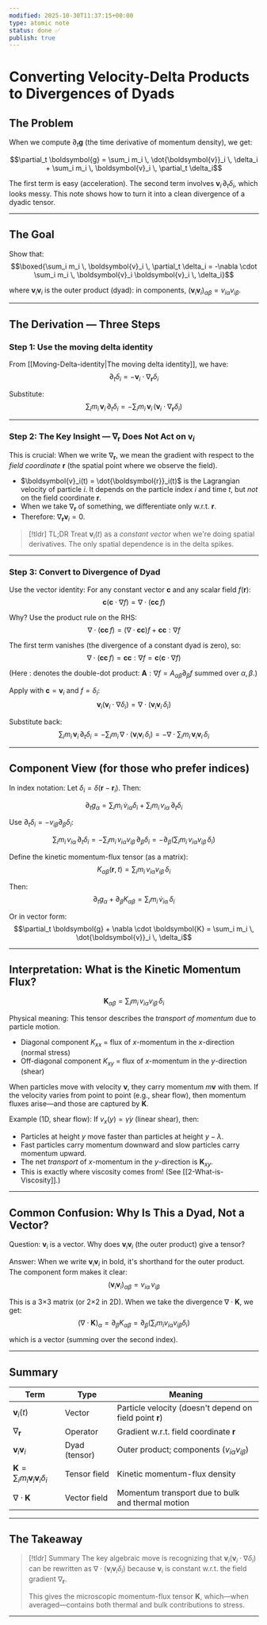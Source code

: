 ```yaml
---
modified: 2025-10-30T11:37:15+00:00
type: atomic note
status: done ✅
publish: true
---
```

# Converting Velocity-Delta Products to Divergences of Dyads

## The Problem

When we compute $\partial_t \boldsymbol{g}$ (the time derivative of momentum density), we get:

$$\partial_t \boldsymbol{g} = \sum_i m_i \, \dot{\boldsymbol{v}}_i \, \delta_i + \sum_i m_i \, \boldsymbol{v}_i \, \partial_t \delta_i$$

The first term is easy (acceleration). The second term involves $\boldsymbol{v}_i \, \partial_t \delta_i$, which looks messy. This note shows how to turn it into a clean divergence of a dyadic tensor.

---

## The Goal

Show that:
$$\boxed{\sum_i m_i \, \boldsymbol{v}_i \, \partial_t \delta_i = -\nabla \cdot \sum_i m_i \, \boldsymbol{v}_i \boldsymbol{v}_i \, \delta_i}$$

where $\boldsymbol{v}_i \boldsymbol{v}_i$ is the outer product (dyad): in components, $(\boldsymbol{v}_i \boldsymbol{v}_i)_{\alpha\beta} = v_{i\alpha} v_{i\beta}$.

---

## The Derivation — Three Steps

### Step 1: Use the moving delta identity

From [[Moving-Delta-identity|The moving delta identity]], we have:
$$\partial_t \delta_i = -\boldsymbol{v}_i \cdot \nabla_{\boldsymbol{r}} \delta_i$$

Substitute:
$$\sum_i m_i \, \boldsymbol{v}_i \, \partial_t \delta_i = -\sum_i m_i \, \boldsymbol{v}_i \, (\boldsymbol{v}_i \cdot \nabla_{\boldsymbol{r}} \delta_i)$$

---

### Step 2: The Key Insight — $\nabla_{\boldsymbol{r}}$ Does Not Act on $\boldsymbol{v}_i$

This is crucial: When we write $\nabla_{\boldsymbol{r}}$, we mean the gradient with respect to the *field coordinate* $\boldsymbol{r}$ (the spatial point where we observe the field).

- $\boldsymbol{v}_i(t) = \dot{\boldsymbol{r}}_i(t)$ is the Lagrangian velocity of particle $i$. It depends on the particle index $i$ and time $t$, but *not* on the field coordinate $\boldsymbol{r}$.
- When we take $\nabla_{\boldsymbol{r}}$ of something, we differentiate only w.r.t. $\boldsymbol{r}$.
- Therefore: $\nabla_{\boldsymbol{r}} \boldsymbol{v}_i = 0$.

> [!tldr] TL;DR
> Treat $\boldsymbol{v}_i(t)$ as a *constant vector* when we're doing spatial derivatives. The only spatial dependence is in the delta spikes.

---

### Step 3: Convert to Divergence of Dyad

Use the vector identity: For any constant vector $\boldsymbol{c}$ and any scalar field $f(\boldsymbol{r})$:
$$\boldsymbol{c} (\boldsymbol{c} \cdot \nabla f) = \nabla \cdot (\boldsymbol{c} \boldsymbol{c} \, f)$$

Why? Use the product rule on the RHS:
$$\nabla \cdot (\boldsymbol{c} \boldsymbol{c} \, f) = (\nabla \cdot \boldsymbol{c} \boldsymbol{c}) f + \boldsymbol{c} \boldsymbol{c} : \nabla f$$

The first term vanishes (the divergence of a constant dyad is zero), so:
$$\nabla \cdot (\boldsymbol{c} \boldsymbol{c} \, f) = \boldsymbol{c} \boldsymbol{c} : \nabla f = \boldsymbol{c}(\boldsymbol{c} \cdot \nabla f)$$

(Here $:$ denotes the double-dot product: $\boldsymbol{A} : \nabla f = A_{\alpha\beta} \partial_\beta f$ summed over $\alpha, \beta$.)

Apply with $\boldsymbol{c} = \boldsymbol{v}_i$ and $f = \delta_i$:
$$\boldsymbol{v}_i (\boldsymbol{v}_i \cdot \nabla \delta_i) = \nabla \cdot (\boldsymbol{v}_i \boldsymbol{v}_i \, \delta_i)$$

Substitute back:
$$\sum_i m_i \, \boldsymbol{v}_i \, \partial_t \delta_i = -\sum_i m_i \, \nabla \cdot (\boldsymbol{v}_i \boldsymbol{v}_i \, \delta_i) = -\nabla \cdot \sum_i m_i \, \boldsymbol{v}_i \boldsymbol{v}_i \, \delta_i$$

---

## Component View (for those who prefer indices)

In index notation: Let $\delta_i = \delta(\boldsymbol{r} - \boldsymbol{r}_i)$. Then:

$$\partial_t g_\alpha = \sum_i m_i \, \dot{v}_{i\alpha} \delta_i + \sum_i m_i \, v_{i\alpha} \, \partial_t \delta_i$$

Use $\partial_t \delta_i = -v_{i\beta} \partial_\beta \delta_i$:

$$\sum_i m_i \, v_{i\alpha} \, \partial_t \delta_i = -\sum_i m_i \, v_{i\alpha} v_{i\beta} \, \partial_\beta \delta_i = -\partial_\beta \left( \sum_i m_i \, v_{i\alpha} v_{i\beta} \, \delta_i \right)$$

Define the kinetic momentum-flux tensor (as a matrix):
$$K_{\alpha\beta}(\boldsymbol{r}, t) = \sum_i m_i \, v_{i\alpha} v_{i\beta} \, \delta_i$$

Then:
$$\partial_t g_\alpha + \partial_\beta K_{\alpha\beta} = \sum_i m_i \, \dot{v}_{i\alpha} \, \delta_i$$

Or in vector form:
$$\partial_t \boldsymbol{g} + \nabla \cdot \boldsymbol{K} = \sum_i m_i \, \dot{\boldsymbol{v}}_i \, \delta_i$$

---

## Interpretation: What is the Kinetic Momentum Flux?

$$\boldsymbol{K}_{\alpha\beta} = \sum_i m_i \, v_{i\alpha} v_{i\beta} \, \delta_i$$

Physical meaning: This tensor describes the *transport of momentum* due to particle motion.

- Diagonal component $K_{xx}$ = flux of $x$-momentum in the $x$-direction (normal stress)
- Off-diagonal component $K_{xy}$ = flux of $x$-momentum in the $y$-direction (shear)

When particles move with velocity $\boldsymbol{v}$, they carry momentum $m\boldsymbol{v}$ with them. If the velocity varies from point to point (e.g., shear flow), then momentum fluxes arise—and those are captured by $\boldsymbol{K}$.

Example (1D, shear flow):
If $v_x(y) = \dot{\gamma} y$ (linear shear), then:
- Particles at height $y$ move faster than particles at height $y - \lambda$.
- Fast particles carry momentum downward and slow particles carry momentum upward.
- The net *transport* of $x$-momentum in the $y$-direction is $\boldsymbol{K}_{xy}$.
- This is exactly where viscosity comes from! (See [[2-What-is-Viscosity]].)

---

## Common Confusion: Why Is This a Dyad, Not a Vector?

Question: $\boldsymbol{v}_i$ is a vector. Why does $\boldsymbol{v}_i \boldsymbol{v}_i$ (the outer product) give a tensor?

Answer: When we write $\boldsymbol{v}_i \boldsymbol{v}_i$ in bold, it's shorthand for the outer product. The component form makes it clear:
$$(\boldsymbol{v}_i \boldsymbol{v}_i)_{\alpha\beta} = v_{i\alpha} \, v_{i\beta}$$

This is a 3×3 matrix (or 2×2 in 2D). When we take the divergence $\nabla \cdot \boldsymbol{K}$, we get:
$$(\nabla \cdot \boldsymbol{K})_\alpha = \partial_\beta K_{\alpha\beta} = \partial_\beta \left( \sum_i m_i v_{i\alpha} v_{i\beta} \delta_i \right)$$

which is a vector (summing over the second index).

---

## Summary

| Term | Type | Meaning |
|---|---|---|
| $\boldsymbol{v}_i(t)$ | Vector | Particle velocity (doesn't depend on field point $\boldsymbol{r}$) |
| $\nabla_{\boldsymbol{r}}$ | Operator | Gradient w.r.t. field coordinate $\boldsymbol{r}$ |
| $\boldsymbol{v}_i \boldsymbol{v}_i$ | Dyad (tensor) | Outer product; components $(v_{i\alpha} v_{i\beta})$ |
| $\boldsymbol{K} = \sum_i m_i \boldsymbol{v}_i \boldsymbol{v}_i \delta_i$ | Tensor field | Kinetic momentum-flux density |
| $\nabla \cdot \boldsymbol{K}$ | Vector field | Momentum transport due to bulk and thermal motion |

---

## The Takeaway

> [!tldr] Summary
> The key algebraic move is recognizing that $\boldsymbol{v}_i (\boldsymbol{v}_i \cdot \nabla \delta_i)$ can be rewritten as $\nabla \cdot (\boldsymbol{v}_i \boldsymbol{v}_i \delta_i)$ because $\boldsymbol{v}_i$ is constant w.r.t. the field gradient $\nabla_{\boldsymbol{r}}$.
> 
> This gives the microscopic momentum-flux tensor $\boldsymbol{K}$, which—when averaged—contains both thermal and bulk contributions to stress.

---

